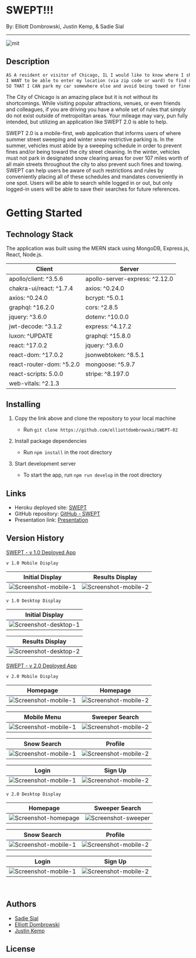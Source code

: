 # SWEPT!!!

By: Elliott Dombrowski, Justin Kemp, & Sadie Sial

---

![mit](https://img.shields.io/badge/license-MIT-lightblue)

## Description

```md
AS A resident or visitor of Chicago, IL I would like to know where I should avoid parking in the 3rd largest metropolitan US City.
I WANT to be able to enter my location (via zip code or ward) to find seasonal parking restrictions throughout the year. If I am unsure of my ward number, I want to enter a local zip code to find my ward.
SO THAT I CAN park my car somewhere else and avoid being towed or fined by the city for not following such restrictions.
```

The City of Chicago is an amazing place but it is not without its shortcomings. While visiting popular attractions, venues, or even friends and colleagues, if you are driving you have a whole set of rules that simply do not exist outside of metropolitan areas. Your mileage may vary, pun fully intended, but utilizing an application like SWEPT 2.0 is able to help.

SWEPT 2.0 is a mobile-first, web application that informs users of where summer street sweeping and winter snow restrictive parking is. In the summer, vehicles must abide by a sweeping schedule in order to prevent fines and/or being toward the city street cleaning. In the winter, vehicles must not park in designated snow clearing areas for over 107 miles worth of all main streets throughout the city to also prevent such fines and towing. SWEPT can help users be aware of such restrictions and rules by conveniently placing all of these schedules and mandates conveniently in one spot. Users will be able to search while logged in or out, but only logged-in users will be able to save their searches for future references.

# Getting Started

## Technology Stack

The application was built using the MERN stack using MongoDB, Express.js, React, Node.js.

|           Client          |            Server              |
| ------------------------- | ------------------------------ |
| apollo/client: ^3.5.6     | apollo-server-express: ^2.12.0 |
| chakra-ui/react: ^1.7.4   | axios: ^0.24.0                 |
| axios: ^0.24.0            | bcrypt: ^5.0.1                 |
| graphql: ^16.2.0          | cors: ^2.8.5                   |
| jquery: ^3.6.0            | dotenv: ^10.0.0                |
| jwt-decode: ^3.1.2        | express: ^4.17.2               |
| luxon: ^UPDATE            | graphql: ^15.8.0               |
| react: ^17.0.2            | jquery: ^3.6.0                 |
| react-dom: ^17.0.2        | jsonwebtoken: ^8.5.1           |
| react-router-dom: ^5.2.0  | mongoose: ^5.9.7               |
| react-scripts: 5.0.0      | stripe: ^8.197.0               |
| web-vitals: ^2.1.3        |                                |
   
   
## Installing

1. Copy the link above and clone the repository to your local machine   
    - Run `git clone https://github.com/elliottdombrowski/SWEPT-02`

2. Install package dependencies   
    - Run `npm install` in the root directory

3. Start development server   
    - To start the app, run `npm run develop` in the root directory


## Links

- Heroku deployed site: [SWEPT](http://swept.herokuapp.com/)
- GitHub repository: [GitHub - SWEPT](https://github.com/elliottdombrowski/SWEPT-02) 
- Presentation link: [Presentation]()

## Version History

[SWEPT - v 1.0 Deployed App](https://elliottdombrowski.github.io/NU-Project-1/)

```
v 1.0 Mobile Display
```

|               Initial Display               |                Results Display                |
| :-----------------------------------------: | :-------------------------------------------: |
| ![Screenshot-mobile-1](client/src/assets/swept1-0_mobile_screenshot1.png) | ![Screenshot-mobile-2](client/src/assets/swept1-0_mobile_screenshot2.png) |

```
v 1.0 Desktop Display
```

| Initial Display |
| :------: |
| ![Screenshot-desktop-1](client/src/assets/swept1-0_full_screenshot1.png) |   

| Results Display |
| :------: |
| ![Screenshot-desktop-2](client/src/assets/swept1-0_full_screenshot2.png) |   
    


[SWEPT - v 2.0 Deployed App](http://swept.herokuapp.com/)   


```
v 2.0 Mobile Display
```

|               Homepage             |                Homepage               |
| :-----------------------------------------: | :-------------------------------------------: |
| ![Screenshot-mobile-1](client/src/assets/swept_home_mobile.png) | ![Screenshot-mobile-2](client/src/assets/swept_home2_mobile.png) |   

|               Mobile Menu             |                Sweeper Search               |
| :-----------------------------------------: | :-------------------------------------------: |
| ![Screenshot-mobile-1](client/src/assets/swept_menu_mobile.png) | ![Screenshot-mobile-2](client/src/assets/swept_sweeper_mobile.png) |

|               Snow Search             |                Profile                |
| :-----------------------------------------: | :-------------------------------------------: |
| ![Screenshot-mobile-1](client/src/assets/swept_snow_mobile.png) | ![Screenshot-mobile-2](client/src/assets/swept_profile_mobile.png) |

|               Login             |                Sign Up               |
| :-----------------------------------------: | :-------------------------------------------: |
| ![Screenshot-mobile-1](client/src/assets/swept_login_mobile.png) | ![Screenshot-mobile-2](client/src/assets/swept_signup_mobile.png) |

   
   
```
v 2.0 Desktop Display
```

|               Homepage             |                Sweeper Search                |
| :-----------------------------------------: | :-------------------------------------------: |
| ![Screenshot-homepage](client/src/assets/swept_home_desktop.png) | ![Screenshot-sweeper](client/src/assets/swept_sweeper_desktop.png) |       


|               Snow Search             |                Profile                |
| :-----------------------------------------: | :-------------------------------------------: |
| ![Screenshot-mobile-1](client/src/assets/swept_snow_desktop.png) | ![Screenshot-mobile-2](client/src/assets/swept_profile_desktop.png) |

|               Login             |                Sign Up               |
| :-----------------------------------------: | :-------------------------------------------: |
| ![Screenshot-mobile-1](client/src/assets/swept_login_desktop.png) | ![Screenshot-mobile-2](client/src/assets/swept_signup_desktop.png) |


<br>

## Authors

- [Sadie Sial](https://github.com/sadielinks)
- [Elliott Dombrowski](https://github.com/elliottdombrowski)
- [Justin Kemp](https://github.com/justinkemp10)

## License
